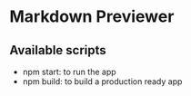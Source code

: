 # Markdown Previewer

## Available scripts

- npm start: to run the app
- npm build: to build a production ready app
